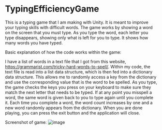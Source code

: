 # TypingEfficiencyGame
This is a typing game that I am making with Unity.  It is meant to improve your typing skills with difficult words.  The game works by showing a word on the screen that you must type.  As you type the word, each letter you type disappears, showing only what is left for you to type.  It shows how many words you have typed.

Basic explanation of how the code works within the game:

I have a list of words in a text file that I got from this website, https://grammarist.com/tricky-hard-words-to-spell/.  Within my code, the text file is read into a list data structure, which is then fed into a dictionary data structure.  This allows me to randomly access a key from the dictionary and use the corresponding value that is the word to be spelled.  As you type, the game checks the keys you press on your keyboard to make sure they match the next letter that needs to be typed.  If at any point you misspell a word, the same word is given back to you to type again until you complete it.  Each time you complete a word, the word count increases by one and a new word randomly appears from the dictionary.  When you are done playing, you can press the exit button and the application will close.

Screenshot of game:
![image](https://github.com/Leolife/TypingEfficiencyGame/assets/95724102/300c4699-ae11-477c-ae8f-37a34b7e8cb5)
